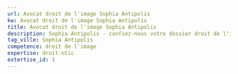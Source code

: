 ```yaml
---
url: Avocat droit de l'image Sophia Antipolis
kw: Avocat droit de l'image Sophia Antipolis
title: Avocat droit de l'image Sophia Antipolis
description: Sophia Antipolis - confiez-nous votre dossier droit de l'image
tag_ville: Sophia Antipolis
competence: droit de l'image
expertise: droit-ntic
extertise_id: 1
---
```

